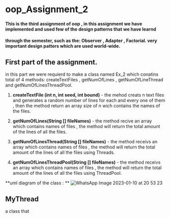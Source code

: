 # oop_Assignment_2

#### This is the third assignment of oop , in this assignment we have implemented and used few of the design patterns that we have learnd 
#### through the semester, such as the: Observer , Adapter , Factorial. very important design patters which are used world-wide.



## First part of the assignment.
in this part we were requierd to make a class named Ex_2 which conatins total of 4 methods: 
createTextFiles , getNumOfLines , getNumOfLineThread and getNumOfLinesThreadPool.

1. **createTextFile (int n, int seed, int bound)** - the mehod creats n text files and generates a random number of lines for each and every one of them , then the method return an array size of n wich contains the names of the files.

2. **getNumOfLines(String [] fileNames)** - the method recive an array which contains names of files , the method will return the total amount of the lines of all the files.

3. **getNumOfLinesThread(String [] fileNames)** - the method receivs an array which contains names of files , the method will return the total amount of the lines of all the files using Threads.

4. **getNumOfLinesThreadPool(String [] fileNames)** - the method receivs an array which contains names of files , the method will return the total amount of the lines of all the files using ThreadPool.

 





**uml diagram of the class : **
![WhatsApp Image 2023-01-10 at 20 53 23](https://user-images.githubusercontent.com/118810462/211641778-a463f5a1-e4ce-4d54-83c2-de62cfe1a156.jpeg)

## MyThread 
a class that 

